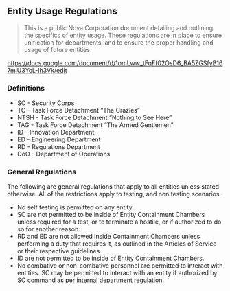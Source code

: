 ## Entity Usage Regulations

>This is a public Nova Corporation document detailing and outlining the specifics of entity usage. These regulations are in place to ensure unification for departments, and to ensure the proper handling and usage of future entities.

https://docs.google.com/document/d/1omLww_tFqFf02OsD6_BA5ZGSfyB167mlU3YcL-Ih3Vk/edit

### Definitions
* SC - Security Corps 
* TC - Task Force Detachment “The Crazies”
* NTSH - Task Force Detachment “Nothing to See Here”
* TAG - Task Force Detachment “The Armed Gentlemen”
* ID - Innovation Department
* ED - Engineering Department
* RD - Regulations Department
* DoO - Department of Operations


### General Regulations
The following are general regulations that apply to all entities unless stated otherwise.  All of the restrictions apply to testing, and non testing scenarios.
* No self testing is permitted on any entity.
* SC are not permitted to be inside of Entity Containment Chambers unless required for a test, or to terminate a hostile, or if authorized to do so for another reason.
* RD and ED are not allowed inside Containment Chambers unless performing a duty that requires it, as outlined in the Articles of Service or their respective guidelines.
* ID are not permitted to be inside of Entity Containment Chambers.
* No combative or non-combative personnel are permitted to interact with entities. SC may be permitted to interact with an entity if authorized by SC command as per internal department regulation.

